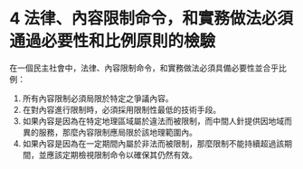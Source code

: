 # 4 法律、內容限制命令，和實務做法必須通過必要性和比例原則的檢驗

在一個民主社會中，法律、內容限制命令，和實務做法必須具備必要性並合乎比例：

1. 所有內容限制必須局限於特定之爭議內容。
2. 在對內容進行限制時，必須採用限制性最低的技術手段。
3. 如果內容是因為在特定地理區域屬於違法而被限制，而中間人針提供因地域而異的服務，那麼內容限制應局限於該地理範圍內。
4. 如果內容是因為在一定期間內屬於非法而被限制，那麼限制不能持續超過該期間，並應該定期檢視限制命令以確保其仍然有效。



